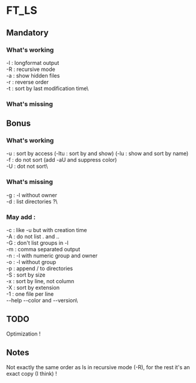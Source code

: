 # FT_LS

## Mandatory

### What's working
-l : longformat output\
-R : recursive mode\
-a : show hidden files\
-r : reverse order\
-t : sort by last modification time\

### What's missing

## Bonus

### What's working
-u : sort by access (-ltu : sort by and show) (-lu : show and sort by name)\
-f : do not sort (add -aU and suppress color)\
-U : dot not sort\

### What's missing
-g : -l without owner\
-d : list directories ?\

### May add :
-c : like -u but with creation time\
-A : do not list . and ..\
-G : don't list groups in -l\
-m : comma separated output\
-n : -l with numeric group and owner\
-o : -l without group\
-p : append / to directories\
-S : sort by size\
-x : sort by line, not column\
-X : sort by extension\
-1 : one file per line\
--help --color and --version\

## TODO
Optimization !

## Notes
Not exactly the same order as ls in recursive mode (-R), for the rest it's an exact copy (I think) !